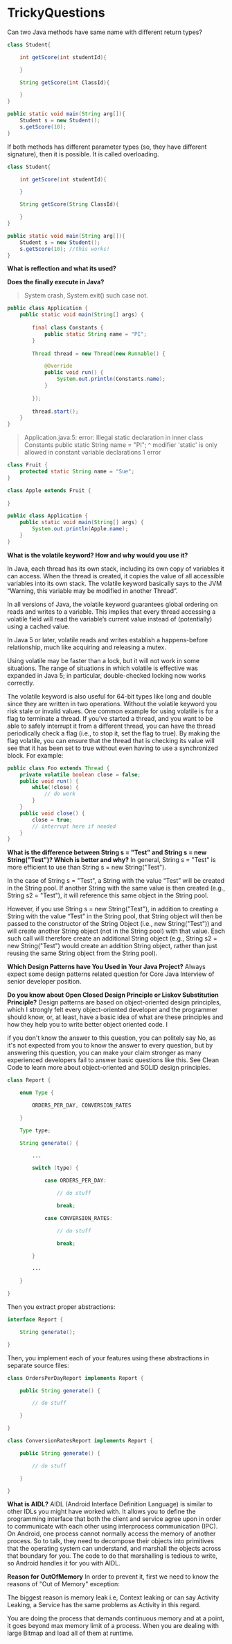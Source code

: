 # TrickyQuestions

Can two Java methods have same name with different return types?

```Java
class Student{

    int getScore(int studentId){

    }

    String getScore(int ClassId){

    }
}

public static void main(String arg[]){
    Student s = new Student();
    s.getScore(10);
}
```
If both methods has different parameter types (so, they have different signature), then it is possible. It is called overloading.


```Java
class Student{

    int getScore(int studentId){

    }

    String getScore(String ClassId){

    }
}

public static void main(String arg[]){
    Student s = new Student();
    s.getScore(10); //this works!
}
```

**What is reflection and what its used?**

**Does the finally execute in Java?**
> System crash, System.exit() such case not.


```Java
public class Application {
    public static void main(String[] args) {
        
        final class Constants {
            public static String name = "PI";
        }
        
        Thread thread = new Thread(new Runnable() {

            @Override
            public void run() {
                System.out.println(Constants.name);
            }
            
        });
        
        thread.start();
    }
}
```
> Application.java:5: error: Illegal static declaration in inner class Constants
            public static String name = "PI";
                                 ^
  modifier 'static' is only allowed in constant variable declarations
1 error


```Java
class Fruit {
    protected static String name = "Sue";
}

class Apple extends Fruit {
    
}

public class Application {
    public static void main(String[] args) {
        System.out.println(Apple.name);
    }
}
```

**What is the volatile keyword? How and why would you use it?**

In Java, each thread has its own stack, including its own copy of variables it can access. When the thread is created, it copies the value of all accessible variables into its own stack. The volatile keyword basically says to the JVM “Warning, this variable may be modified in another Thread”.

In all versions of Java, the volatile keyword guarantees global ordering on reads and writes to a variable. This implies that every thread accessing a volatile field will read the variable’s current value instead of (potentially) using a cached value.

In Java 5 or later, volatile reads and writes establish a happens-before relationship, much like acquiring and releasing a mutex.

Using volatile may be faster than a lock, but it will not work in some situations. The range of situations in which volatile is effective was expanded in Java 5; in particular, double-checked locking now works correctly.

The volatile keyword is also useful for 64-bit types like long and double since they are written in two operations. Without the volatile keyword you risk stale or invalid values.
One common example for using volatile is for a flag to terminate a thread. If you’ve started a thread, and you want to be able to safely interrupt it from a different thread, you can have the thread periodically check a flag (i.e., to stop it, set the flag to true). By making the flag volatile, you can ensure that the thread that is checking its value will see that it has been set to true without even having to use a synchronized block. For example:

```Java
public class Foo extends Thread {
    private volatile boolean close = false;
    public void run() {
        while(!close) {
            // do work
        }
    }
    public void close() {
        close = true;
        // interrupt here if needed
    }
}
```
**What is the difference between String s = "Test" and String s = new String("Test")? Which is better and why?**
In general, String s = "Test" is more efficient to use than String s = new String("Test").

In the case of String s = "Test", a String with the value “Test” will be created in the String pool. If another String with the same value is then created (e.g., String s2 = "Test"), it will reference this same object in the String pool.

However, if you use String s = new String("Test"), in addition to creating a String with the value “Test” in the String pool, that String object will then be passed to the constructor of the String Object (i.e., new String("Test")) and will create another String object (not in the String pool) with that value. Each such call will therefore create an additional String object (e.g., String s2 = new String("Test") would create an addition String object, rather than just reusing the same String object from the String pool).

**Which Design Patterns have You Used in Your Java Project?**
Always expect some design patterns related question for Core Java Interview of senior developer position.

**Do you know about Open Closed Design Principle or Liskov Substitution Principle?**
Design patterns are based on object-oriented design principles, which I strongly felt every object-oriented developer and the programmer should know, or, at least, have a basic idea of what are these principles and how they help you to write better object oriented code. I

if you don't know the answer to this question, you can politely say No, as it's not expected from you to know the answer to every question, but by answering this question, you can make your claim stronger as many experienced developers fail to answer basic questions like this. See Clean Code to learn more about object-oriented and SOLID design principles.

```Java
class Report {

    enum Type {

        ORDERS_PER_DAY, CONVERSION_RATES

    }

    Type type;

    String generate() {

        ...

        switch (type) {

            case ORDERS_PER_DAY:

                // do stuff

                break;

            case CONVERSION_RATES:

                // do stuff

                break;

        }

        ...

    }

}
```

Then you extract proper abstractions:

```Java
interface Report {

    String generate();

}
```

Then, you implement each of your features using these abstractions in separate source files:

```Java
class OrdersPerDayReport implements Report {

    public String generate() {

        // do stuff

    }

}

class ConversionRatesReport implements Report {

    public String generate() {

        // do stuff

    }

}
```

**What is AIDL?**
AIDL (Android Interface Definition Language) is similar to other IDLs you might have worked with. It allows you to define the programming interface that both the client and service agree upon in order to communicate with each other using interprocess communication (IPC). On Android, one process cannot normally access the memory of another process. So to talk, they need to decompose their objects into primitives that the operating system can understand, and marshall the objects across that boundary for you. The code to do that marshalling is tedious to write, so Android handles it for you with AIDL.

**Reason for OutOfMemory**
In order to prevent it, first we need to know the reasons of "Out of Memory" exception:

The biggest reason is memory leak i.e, Context leaking or can say Activity Leaking, a Service has the same problems as Activity in this regard.

You are doing the process that demands continuous memory and at a point, it goes beyond max memory limit of a process.
When you are dealing with large Bitmap and load all of them at runtime.
